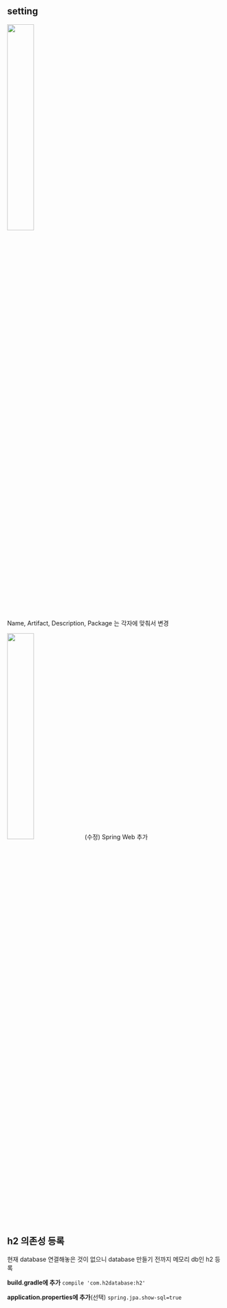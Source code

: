 ## setting
<img src="https://user-images.githubusercontent.com/36287324/82854211-bade2500-9f42-11ea-9277-a96557ec79a3.png" width="35%"/>

Name, Artifact, Description, Package 는 각자에 맞춰서 변경

<img src="https://user-images.githubusercontent.com/36287324/82854661-19f06980-9f44-11ea-8614-f836f1c6ba46.PNG" width="35%"/>
(수정) Spring Web 추가

## h2 의존성 등록
현재 database 연결해놓은 것이 없으니 database 만들기 전까지 메모리 db인 h2 등록

**build.gradle에 추가**
`compile 'com.h2database:h2'`

**application.properties에 추가**(선택)
`spring.jpa.show-sql=true` 

